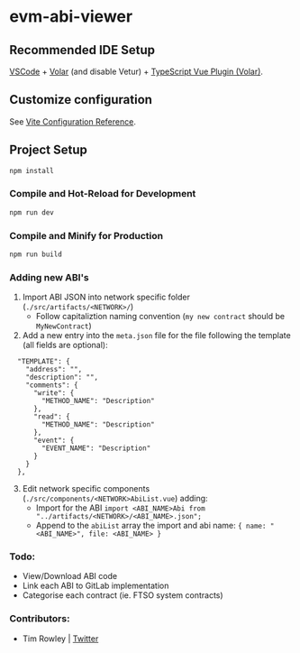 # evm-abi-viewer

## Recommended IDE Setup

[VSCode](https://code.visualstudio.com/) + [Volar](https://marketplace.visualstudio.com/items?itemName=Vue.volar) (and disable Vetur) + [TypeScript Vue Plugin (Volar)](https://marketplace.visualstudio.com/items?itemName=Vue.vscode-typescript-vue-plugin).

## Customize configuration

See [Vite Configuration Reference](https://vitejs.dev/config/).

## Project Setup

```sh
npm install
```

### Compile and Hot-Reload for Development

```sh
npm run dev
```

### Compile and Minify for Production

```sh
npm run build
```

### Adding new ABI's

1. Import ABI JSON into network specific folder (`./src/artifacts/<NETWORK>/`)
   - Follow capitaliztion naming convention (`my new contract` should be `MyNewContract`)
2. Add a new entry into the `meta.json` file for the file following the template (all fields are optional):

```
  "TEMPLATE": {
    "address": "",
    "description": "",
    "comments": {
      "write": {
        "METHOD_NAME": "Description"
      },
      "read": {
        "METHOD_NAME": "Description"
      },
      "event": {
        "EVENT_NAME": "Description"
      }
    }
  },
```

3. Edit network specific components (`./src/components/<NETWORK>AbiList.vue`) adding:
   - Import for the ABI `import <ABI_NAME>Abi from "../artifacts/<NETWORK>/<ABI_NAME>.json";`
   - Append to the `abiList` array the import and abi name: `{ name: "<ABI_NAME>", file: <ABI_NAME> }`

### Todo:

- View/Download ABI code
- Link each ABI to GitLab implementation
- Categorise each contract (ie. FTSO system contracts)

### Contributors:

- Tim Rowley | [Twitter](https://twitter.com/timrowley_au)
